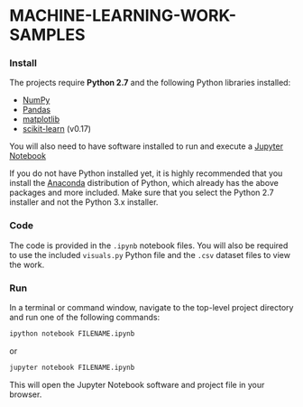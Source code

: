 # MACHINE-LEARNING-WORK-SAMPLES

### Install

The projects require **Python 2.7** and the following Python libraries installed:

- [NumPy](http://www.numpy.org/)
- [Pandas](http://pandas.pydata.org)
- [matplotlib](http://matplotlib.org/)
- [scikit-learn](http://scikit-learn.org/stable/) (v0.17)

You will also need to have software installed to run and execute a [Jupyter Notebook](http://ipython.org/notebook.html)

If you do not have Python installed yet, it is highly recommended that you install the [Anaconda](http://continuum.io/downloads) distribution of Python, which already has the above packages and more included. Make sure that you select the Python 2.7 installer and not the Python 3.x installer. 

### Code

The code is provided in the `.ipynb` notebook files. You will also be required to use the included `visuals.py` Python file and the `.csv` dataset files to view the work. 
### Run

In a terminal or command window, navigate to the top-level project directory and run one of the following commands:

```bash
ipython notebook FILENAME.ipynb
```  
or
```bash
jupyter notebook FILENAME.ipynb
```

This will open the Jupyter Notebook software and project file in your browser.

